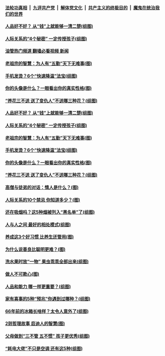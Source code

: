 ####  [法轮功真相](../../../../basic/blob/master/README.md?t=08221031) &nbsp;|&nbsp; [九评共产党](../../../../9ping.md/blob/master/README.md?t=08221031) &nbsp;|&nbsp; [解体党文化](../../../../jtdwh.md/blob/master/README.md?t=08221031)  &nbsp;|&nbsp; [共产主义的终极目的](../../../../gczydzjmd.md/blob/master/README.md?t=08221031) &nbsp;|&nbsp; [魔鬼在统治我们的世界](../../../../mgztzwmdsj.md/blob/master/README.md?t=08221031) 

#### [人品好不好？ 从“钱”上就能够一清二楚(组图)](../pages/p8/1014794.md?t=08221031) 

#### [人际关系的“4个秘密” 一定传授孩子(组图)](../pages/p8/1014500.md?t=08221031) 

#### [油管热门频道 翻墙必看视频 新闻](http://45.76.130.85:81/youtube.html?08221031)

#### [老祖宗的智慧：为人有“五勤”天下无难事(图)](../pages/p8/1014789.md?t=08221031) 

#### [手机发烫？6个“快速降温”法宝(组图)](../pages/p8/1014732.md?t=08221031) 

#### [你的头像是什么？一眼看出你的真实性格(图)](../pages/p8/1014730.md?t=08221031) 

#### [“养花三不送 送了变仇人”不送哪三种花？(组图)](../pages/p8/1014446.md?t=08221031) 

#### [人品好不好？ 从“钱”上就能够一清二楚(组图)](../pages/p8/1014794.md?t=08221031) 

#### [人际关系的“4个秘密” 一定传授孩子(组图)](../pages/p8/1014500.md?t=08221031) 

#### [老祖宗的智慧：为人有“五勤”天下无难事(图)](../pages/p8/1014789.md?t=08221031) 

#### [手机发烫？6个“快速降温”法宝(组图)](../pages/p8/1014732.md?t=08221031) 

#### [你的头像是什么？一眼看出你的真实性格(图)](../pages/p8/1014730.md?t=08221031) 

#### [“养花三不送 送了变仇人”不送哪三种花？(组图)](../pages/p8/1014446.md?t=08221031) 

#### [高僧与徒弟的对话：情人是什么？(图)](../pages/p8/998280.md?t=08221031) 

#### [人际关系的10个禁忌 你知道多少？(图)](../pages/p8/1014666.md?t=08221031) 

#### [还在吸烟吗？这5种烟被列入“黑名单”了(组图)](../pages/p8/1013900.md?t=08221031) 

#### [人与人之间 最好的相处模式(组图)](../pages/p8/1014595.md?t=08221031) 

#### [养成这3个好习惯 比养生还管用(图)](../pages/p8/1014587.md?t=08221031) 

#### [为什么说善良比聪明更难？(图)](../pages/p8/1014124.md?t=08221031) 

#### [洗水果时放“一物” 果虫乖乖全部出来(组图)](../pages/p8/1013967.md?t=08221031) 

#### [做人不可欺心(图)](../pages/p8/1014125.md?t=08221031) 

#### [人品和能力 哪一样更重要？(组图)](../pages/p8/1014497.md?t=08221031) 

#### [家有喜事的5种“预兆”你遇到过哪种？(组图)](../pages/p8/1013968.md?t=08221031) 

#### [66年前的冰箱长啥样？太令人意外了(组图)](../pages/p8/1014243.md?t=08221031) 

#### [2则哲理故事 启迪人的智慧(图)](../pages/p8/1014116.md?t=08221031) 

#### [父母做到“三不管 五不惯” 孩子更优秀(组图)](../pages/p8/1010933.md?t=08221031) 

#### [“耗电大佬”不只是空调 还有这5种(组图)](../pages/p8/1013775.md?t=08221031) 

<img src='http://gfw-breaker.win/goodnews/indexes/p8.md' width='0px' height='0px'/>
